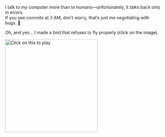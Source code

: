 I talk to my computer more than to humans—unfortunately, it talks back only in errors.  
If you see commits at 3 AM, don’t worry, that’s just me negotiating with bugs. 🐛  

Oh, and yes… I made a bird that refuses to fly properly (click on the image).  

<a href="https://abhisheknangre.github.io/flappy-birdy">
  <img src="assets/ezgif.com-video-to-gif-converter.gif" alt="Click on this to play" width="300"/>
</a>

